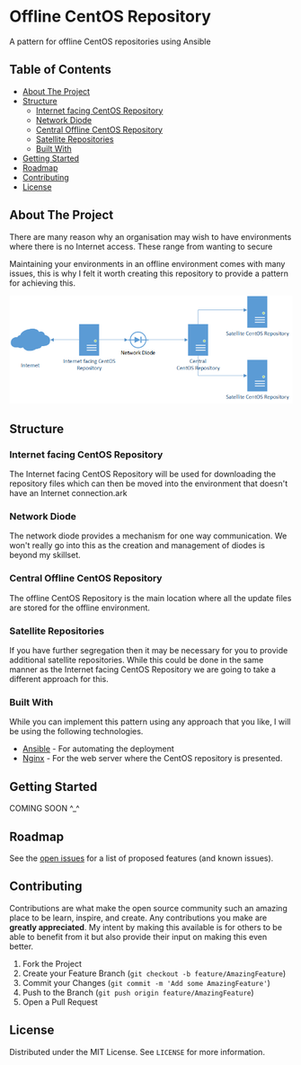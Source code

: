 <!-- omit in toc -->
# Offline CentOS Repository

A pattern for offline CentOS repositories using Ansible

<!-- TABLE OF CONTENTS -->
## Table of Contents <!-- omit in toc -->

- [About The Project](#about-the-project)
- [Structure](#structure)
  - [Internet facing CentOS Repository](#internet-facing-centos-repository)
  - [Network Diode](#network-diode)
  - [Central Offline CentOS Repository](#central-offline-centos-repository)
  - [Satellite Repositories](#satellite-repositories)
  - [Built With](#built-with)
- [Getting Started](#getting-started)
- [Roadmap](#roadmap)
- [Contributing](#contributing)
- [License](#license)

<!-- ABOUT THE PROJECT -->
## About The Project

There are many reason why an organisation may wish to have environments where there is no Internet access. These range from wanting to secure

Maintaining your environments in an offline environment comes with many issues, this is why I felt it worth creating this repository to provide a pattern for achieving this.

![Diagram of structure](images/end-to-end.png "Diagram of structure")

## Structure

<!-- INTERNET FACING CENTOS REPOSITORY -->
### Internet facing CentOS Repository

The Internet facing CentOS Repository will be used for downloading the repository files which can then be moved into the environment that doesn't have an Internet connection.ark

<!-- NETWORK DIODE -->
### Network Diode

The network diode provides a mechanism for one way communication. We won't really go into this as the creation and management of diodes is beyond my skillset.

<!-- CENTRAL OFFLINE CENTOS REPOSITORY -->
### Central Offline CentOS Repository

The offline CentOS Repository is the main location where all the update files are stored for the offline environment.

<!-- SATELLITE REPOSITORIES -->
### Satellite Repositories

If you have further segregation then it may be necessary for you to provide additional satellite repositories. While this could be done in the same manner as the Internet facing CentOS Repository we are going to take a different approach for this.

### Built With

While you can implement this pattern using any approach that you like, I will be using the following technologies.

- [Ansible](https://ansible.com) - For automating the deployment
- [Nginx](https://www.nginx.com) - For the web server where the CentOS repository is presented.

<!-- GETTING STARTED -->
## Getting Started

COMING SOON ^_^

<!-- This is an example of how you may give instructions on setting up your project locally.
To get a local copy up and running follow these simple example steps.

### Prerequisites

This is an example of how to list things you need to use the software and how to install them.
* npm
  ```sh
  npm install npm@latest -g
  ``` -->

<!-- ROADMAP -->
## Roadmap

See the [open issues](https://github.com/othneildrew/Best-README-Template/issues) for a list of proposed features (and known issues).

<!-- CONTRIBUTING -->
## Contributing

Contributions are what make the open source community such an amazing place to be learn, inspire, and create. Any contributions you make are **greatly appreciated**. My intent by making this available is for others to be able to benefit from it but also provide their input on making this even better.

1. Fork the Project
2. Create your Feature Branch (`git checkout -b feature/AmazingFeature`)
3. Commit your Changes (`git commit -m 'Add some AmazingFeature'`)
4. Push to the Branch (`git push origin feature/AmazingFeature`)
5. Open a Pull Request

<!-- LICENSE -->
## License

Distributed under the MIT License. See `LICENSE` for more information.

<!-- CONTACT -->
<!--## Contact

Your Name - [@your_twitter](https://twitter.com/your_username) - email@example.com

Project Link: [https://github.com/your_username/repo_name](https://github.com/your_username/repo_name) -->
